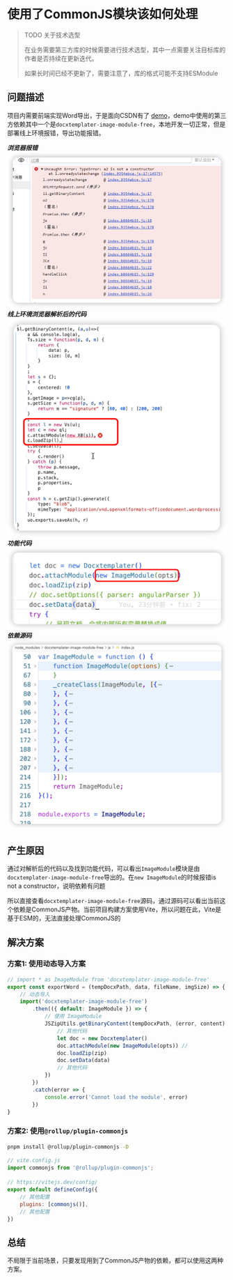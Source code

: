 # 使用了CommonJS模块该如何处理

> 
> 
> TODO 关于技术选型
> 
> 在业务需要第三方库的时候需要进行技术选型，其中一点需要关注目标库的作者是否持续在更新迭代。
> 
> 如果长时间已经不更新了，需要注意了，库的格式可能不支持ESModule


## 问题描述

项目内需要前端实现Word导出，于是面向CSDN有了 [demo](https://blog.csdn.net/Coludidi/article/details/129730054)，demo中使用的第三方依赖其中一个是`docxtemplater-image-module-free`，本地开发一切正常，但是部署线上环境报错，导出功能报错。


***浏览器报错***
![浏览器报错](../images/功能报错.png)
***线上环境浏览器解析后的代码***
![浏览器解析后代码](../images/浏览器解析后代码.png)
***功能代码***
![功能代码](../images/源码.png)
***依赖源码***
![依赖源码](../images/组件源码.png)

## 产生原因

通过对解析后的代码以及找到功能代码，可以看出`ImageModule`模块是由`docxtemplater-image-module-free`导出的。在`new ImageModule`的时候报错is not a constructor，说明依赖有问题

所以直接查看`docxtemplater-image-module-free`源码，通过源码可以看出当前这个依赖是CommonJS产物。当前项目构建方案使用Vite，所以问题在此，Vite是基于ESM的，无法直接处理CommonJS的

## 解决方案

### 方案1: 使用动态导入方案
```js
// import * as ImageModule from 'docxtemplater-image-module-free'
export const exportWord = (tempDocxPath, data, fileName, imgSize) => {
    // 动态导入
    import('docxtemplater-image-module-free')
        .then(({ default: ImageModule }) => {
            // 使用 ImageModule
            JSZipUtils.getBinaryContent(tempDocxPath, (error, content) => {
                // 其他代码
                let doc = new Docxtemplater()
                doc.attachModule(new ImageModule(opts)) // 
                doc.loadZip(zip)
                doc.setData(data)
                // 其他代码
            })
        })
        .catch(error => {
            console.error('Cannot load the module', error)
        })
}
```

### 方案2: 使用`@rollup/plugin-commonjs`

```bash
pnpm install @rollup/plugin-commonjs -D
```
```js
// vite.config.js
import commonjs from '@rollup/plugin-commonjs';

// https://vitejs.dev/config/
export default defineConfig({
    // 其他配置
    plugins: [commonjs()],
    // 其他配置
})
```

## 总结

不局限于当前场景，只要发现用到了CommonJS产物的依赖，都可以使用这两种方案。